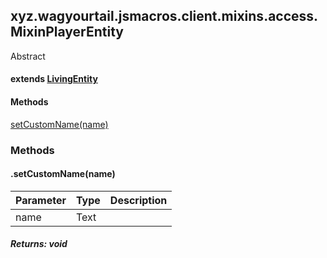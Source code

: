 

xyz.wagyourtail.jsmacros.client.mixins.access.MixinPlayerEntity
---------------------------------------------------------------

Abstract
#### extends [LivingEntity](https://wagyourtail.xyz/Projects/MinecraftMappingViewer/App?mapping=INTERMEDIARY,YARN&version=1.20.5&search=net/minecraft/entity/LivingEntity)

#### Methods

[setCustomName(name)](#setCustomName-Text-)



### Methods

#### .setCustomName(name)

| Parameter | Type | Description |
|---|---|---|
| name | Text |  |

##### Returns: void




